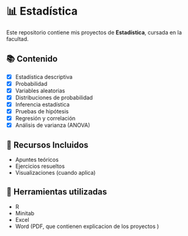 # 📊 Estadística

Este repositorio contiene mis proyectos de **Estadística**, cursada en la facultad. 
## 📚 Contenido

- [x] Estadística descriptiva  
- [x] Probabilidad  
- [x] Variables aleatorias  
- [x] Distribuciones de probabilidad  
- [x] Inferencia estadística  
- [x] Pruebas de hipótesis  
- [x] Regresión y correlación  
- [x] Análisis de varianza (ANOVA)  

## 🧠 Recursos Incluidos

- Apuntes teóricos
- Ejercicios resueltos
- Visualizaciones (cuando aplica)

## 🔧 Herramientas utilizadas

- R
- Minitab
- Excel
- Word (PDF, que contienen explicacion de los proyectos )


